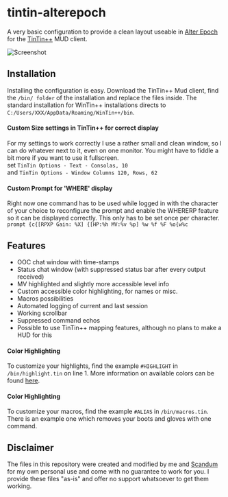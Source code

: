 # tintin-alterepoch

A very basic configuration to provide a clean layout useable in [Alter Epoch](https://ae-mud.com/) for the [TinTin++](https://tintin.sourceforge.io) MUD client.

![Screenshot](https://i.imgur.com/gMdtXsy.png)

## Installation
Installing the configuration is easy. Download the TinTin++ Mud client, find the `/bin/ folder` of the installation and replace the files inside. The standard installation for WinTin++ installations directs to `C:/Users/XXX/AppData/Roaming/WinTin++/bin`.

#### Custom Size settings in TinTin++ for correct display
For my settings to work correctly I use a rather small and clean window, so I can do whatever next to it, even on one monitor. You might have to fiddle a bit more if you want to use it fullscreen.  
set `TinTin Options - Text - Consolas, 10`  
and `TinTin Options - Window Columns 120, Rows, 62`  
  
#### Custom Prompt for 'WHERE' display
Right now one command has to be used while logged in with the character of your choice to reconfigure the prompt and enable the WHERERP feature so it can be displayed correctly. This only has to be set once per character.    
`prompt {c{[RPXP Gain: %X] {[HP:%h MV:%v %p] %w %f %F %o{w%c`  
  
## Features
* OOC chat window with time-stamps
* Status chat window (with suppressed status bar after every output received)
* MV highlighted and slightly more accessible level info
* Custom accessible color highlighting, for names or misc.
* Macros possibilities
* Automated logging of current and last session
* Working scrollbar
* Suppressed command echos
* Possible to use TinTin++ mapping features, although no plans to make a HUD for this

#### Color Highlighting
To customize your highlights, find the example `#HIGHLIGHT` in `/bin/highlight.tin` on line 1. More information on available colors can be found [here](https://tintin.mudhalla.net/manual/highlight.php).

#### Color Highlighting
To customize your macros, find the example `#ALIAS` in `/bin/macros.tin`. There is an example one which removes your boots and gloves with one command.

## Disclaimer
The files in this repository were created and modified by me and [Scandum](https://github.com/scandum) for my own personal use and come with no guarantee to work for you. I provide these files "as-is" and offer no support whatsoever to get them working. 
